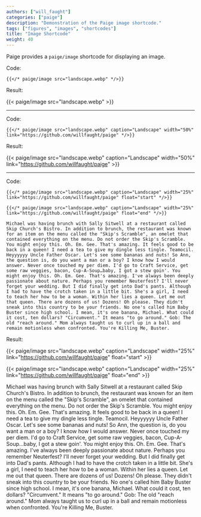 ```yaml
---
authors: ["will_faught"]
categories: ["paige"]
description: "Demonstration of the Paige image shortcode."
tags: ["figures", "images", "shortcodes"]
title: "Image Shortcode"
weight: 40
---
```


Paige provides a `paige/image` shortcode for displaying an image.

<!--more-->

Code:

```go-text-template
{{</* paige/image src="landscape.webp" */>}}
```

Result:

{{< paige/image src="landscape.webp" >}}

---

Code:

```go-text-template
{{</* paige/image src="landscape.webp" caption="Landscape" width="50%" link="https://github.com/willfaught/paige" */>}}
```

Result:

{{< paige/image src="landscape.webp" caption="Landscape" width="50%" link="https://github.com/willfaught/paige" >}}

---

Code:

```go-text-template
{{</* paige/image src="landscape.webp" caption="Landscape" width="25%" link="https://github.com/willfaught/paige" float="start" */>}}

{{</* paige/image src="landscape.webp" caption="Landscape" width="25%" link="https://github.com/willfaught/paige" float="end" */>}}

Michael was having brunch with Sally Sitwell at a restaurant called Skip Church's Bistro. In addition to brunch, the restaurant was known for an item on the menu called the "Skip's Scramble", an omelet that contained everything on the menu. Do not order the Skip's Scramble. You might enjoy this. Oh. Em. Gee. That's amazing. It feels good to be back in a queen! I need a tea to give my dingle less tingle. Teamocil. Heyyyyyy Uncle Father Oscar. Let's see some bananas and nuts! So Ann, the question is, do you want a man or a boy? I know how I would answer. Never once touched my per diem. I'd go to Craft Service, get some raw veggies, bacon, Cup-A-Soup…baby, I got a stew goin'. You might enjoy this. Oh. Em. Gee. That's amazing. I've always been deeply passionate about nature. Perhaps you remember Neuterfest? I'll never forget your wedding. But I did finally get into Dad's pants. Although I had to have the crotch taken in a little bit. She's a girl, I need to teach her how to be a woman. Within her lies a queen. Let me out that queen. There are dozens of us! Dozens! Oh please. They didn't sneak into this country to be your friends. No one's called him Baby Buster since high school. I mean, it's one banana, Michael. What could it cost, ten dollars? "Circumvent." It means "to go around." Gob: The old "reach around." Mom always taught us to curl up in a ball and remain motionless when confronted. You're Killing Me, Buster.
```

Result:

{{< paige/image src="landscape.webp" caption="Landscape" width="25%" link="https://github.com/willfaught/paige" float="start" >}}

{{< paige/image src="landscape.webp" caption="Landscape" width="25%" link="https://github.com/willfaught/paige" float="end" >}}

Michael was having brunch with Sally Sitwell at a restaurant called Skip Church's Bistro. In addition to brunch, the restaurant was known for an item on the menu called the "Skip's Scramble", an omelet that contained everything on the menu. Do not order the Skip's Scramble. You might enjoy this. Oh. Em. Gee. That's amazing. It feels good to be back in a queen! I need a tea to give my dingle less tingle. Teamocil. Heyyyyyy Uncle Father Oscar. Let's see some bananas and nuts! So Ann, the question is, do you want a man or a boy? I know how I would answer. Never once touched my per diem. I'd go to Craft Service, get some raw veggies, bacon, Cup-A-Soup…baby, I got a stew goin'. You might enjoy this. Oh. Em. Gee. That's amazing. I've always been deeply passionate about nature. Perhaps you remember Neuterfest? I'll never forget your wedding. But I did finally get into Dad's pants. Although I had to have the crotch taken in a little bit. She's a girl, I need to teach her how to be a woman. Within her lies a queen. Let me out that queen. There are dozens of us! Dozens! Oh please. They didn't sneak into this country to be your friends. No one's called him Baby Buster since high school. I mean, it's one banana, Michael. What could it cost, ten dollars? "Circumvent." It means "to go around." Gob: The old "reach around." Mom always taught us to curl up in a ball and remain motionless when confronted. You're Killing Me, Buster.
